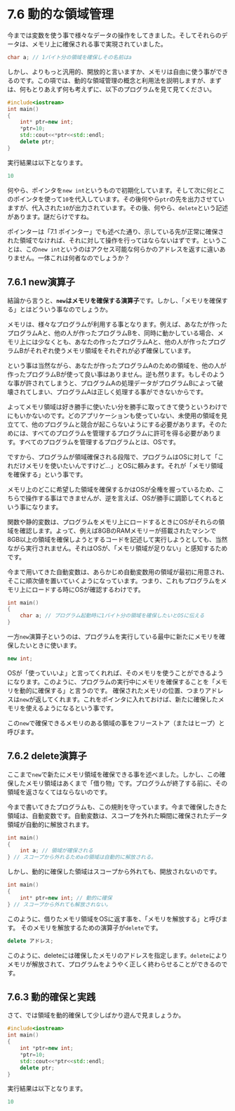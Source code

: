 # 7.6 動的な領域管理

今までは変数を使う事で様々なデータの操作をしてきました。そしてそれらのデータは、メモリ上に確保される事で実現されていました。
```cpp
char a; // 1バイト分の領域を確保しその名前はa
```
しかし、よりもっと汎用的、開放的と言いますか、メモリは自由に使う事ができるのです。この項では、動的な領域管理の概念と利用法を説明しますが、まずは、何もとりあえず何も考えずに、以下のプログラムを見て見てください。
```cpp
#include<iostream>
int main()
{
    int* ptr=new int;
    *ptr=10;
    std::cout<<*ptr<<std::endl;
    delete ptr;
}
```
実行結果は以下となります。
```cpp
10
```
何やら、ポインタを`new int`というもので初期化しています。そして次に何とこのポインタを使って`10`を代入しています。その後何やら`ptr`の先を出力させていますが、代入された`10`が出力されています。その後、何やら、`delete`という記述があります。謎だらけですね。

ポインターは「7.1 ポインター」でも述べた通り、示している先が正常に確保された領域でなければ、それに対して操作を行ってはならないはずです。ということは、この`new int`というのはアクセス可能な何らかのアドレスを返すに違いありません。一体これは何者なのでしょうか？

## 7.6.1 new演算子
結論から言うと、**`new`はメモリを確保する演算子**です。しかし、「メモリを確保する」とはどういう事なのでしょうか。

メモリは、様々なプログラムが利用する事となります。例えば、あなたが作ったプログラムAと、他の人が作ったプログラムBを、同時に動かしている場合、メモリ上には少なくとも、あなたの作ったプログラムAと、他の人が作ったプログラムBがそれぞれ使うメモリ領域をそれぞれが必ず確保しています。

という事は当然ながら、あなたが作ったプログラムAのための領域を、他の人が作ったプログラムBが使って良い事はありません。逆も然ります。もしそのような事が許されてしまうと、プログラムAの処理データがプログラムBによって破壊されてしまい、プログラムAは正しく処理する事ができないからです。

よってメモリ領域は好き勝手に使いたい分を勝手に取ってきて使うというわけでにもいかないのです。どのアプリケーションも使っていない、未使用の領域を見立てて、他のプログラムと競合が起こらないようにする必要があります。そのためには、すべてのプログラムを管理するプログラムに許可を得る必要があります。すべてのプログラムを管理するプログラムとは、OSです。

ですから、プログラムが領域確保される段階で、プログラムはOSに対して「これだけメモリを使いたいんですけど...」とOSに頼みます。それが「メモリ領域を確保する」という事です。

メモリ上のどこに希望した領域を確保するかはOSが全権を握っているため、こちらで操作する事はできませんが、逆を言えば、OSが勝手に調節してくれるという事になります。

関数や静的変数は、プログラムをメモリ上にロードするときにOSがそれらの領域を確認します。よって、例えば8GBのRAMメモリーが搭載されたマシンで8GB以上の領域を確保しようとするコードを記述して実行しようとしても、当然ながら実行されません。それはOSが、「メモリ領域が足りない」と感知するためです。

今まで用いてきた自動変数は、あらかじめ自動変数用の領域が最初に用意され、そこに順次値を置いていくようになっています。つまり、これもプログラムをメモリ上にロードする時にOSが確認するわけです。
```cpp
int main()
{
    char a; // プログラム起動時に1バイト分の領域を確保したいとOSに伝える
}
```
一方`new`演算子というのは、プログラムを実行している最中に新たにメモリを確保したいときに使います。
```cpp
new int;
```
OSが「使っていいよ」と言ってくれれば、そのメモリを使うことができるようになります。このように、プログラムの実行中にメモリを確保することを「メモリを動的に確保する」と言うのです。
確保されたメモリの位置、つまりアドレスは`new`が返してくれます。これをポインタに入れておけば、新たに確保したメモリを使えるようになるという事です。

この`new`で確保できるメモリのある領域の事をフリーストア（またはヒープ）と呼びます。

## 7.6.2 delete演算子
ここまで`new`で新たにメモリ領域を確保できる事を述べました。しかし、この確保したメモリ領域はあくまで「借り物」です。プログラムが終了する前に、その領域を返さなくてはならないのです。

今まで書いてきたプログラムも、この規則を守っています。今まで確保したきた領域は、自動変数です。自動変数は、スコープを外れた瞬間に確保されたデータ領域が自動的に解放されます。
```cpp
int main()
{
    int a; // 領域が確保される
} // スコープから外れるためaの領域は自動的に解放される。
```
しかし、動的に確保した領域はスコープから外れても、開放されないのです。
```cpp
int main()
{
    int* ptr=new int; // 動的に確保
} // スコープから外れても解放されない。
```

このように、借りたメモリ領域をOSに返す事を、「メモリを解放する」と呼びます。
そのメモリを解放するための演算子が`delete`です。
```cpp
delete アドレス;
```
このように、deleteには確保したメモリのアドレスを指定します。`delete`によりメモリが解放されて、プログラムをようやく正しく終わらせることができるのです。


## 7.6.3 動的確保と実践
さて、では領域を動的確保して少しばかり遊んで見ましょうか。
```cpp
#include<iostream>
int main()
{
    int *ptr=new int;
    *ptr=10;
    std::cout<<*ptr<<std::endl;
    delete ptr;
}
```
実行結果は以下となります。
```cpp
10
```

